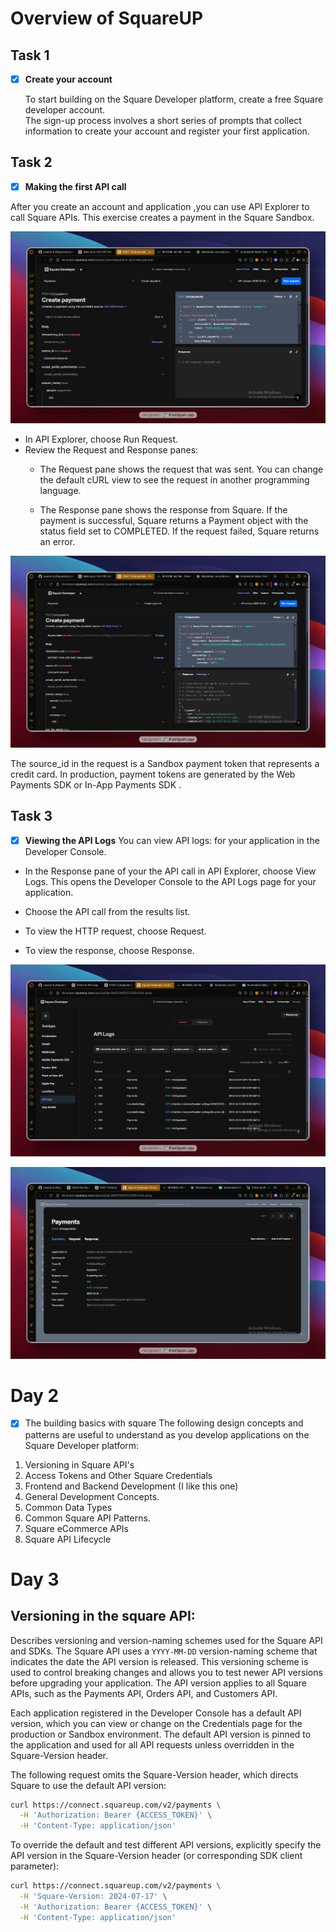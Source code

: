 # Overview of SquareUP

## Task 1
- [x] **Create your account**

  To start building on the Square Developer platform, create a free Square developer account.  
  The sign-up process involves a short series of prompts that collect information to create your account and register your first application.

## Task 2
- [x] **Making the first API call**

After you create an account and application ,you can use API Explorer to call Square APIs. This exercise creates a payment in the 
Square Sandbox.

![alt text](image.png)

- In API Explorer, choose Run Request.
- Review the Request and Response panes:
    - The Request pane shows the request that was sent. You can change the default cURL view to see the request in another programming language.
    
    - The Response pane shows the response from Square. If the payment is successful, Square returns a Payment object with the status field set to COMPLETED. If the request failed, Square returns an error.

![alt text](image-1.png)

The source_id in the request is a Sandbox payment token
 that represents a credit card. In production, payment tokens are generated by the Web Payments SDK
 or In-App Payments SDK
.

## Task 3
- [x] **Viewing the API Logs**
You can view API logs: 
 for your application in the Developer Console.

 - In the Response pane of your the API call
 in API Explorer, choose View Logs. This opens the Developer Console to the API Logs page for your application.

- Choose the API call from the results list.

- To view the HTTP request, choose Request.

- To view the response, choose Response.

![alt text](image-2.png)

![alt text](image-3.png)


# Day 2
- [x] The building basics with square
The following design concepts and patterns are useful to understand as you develop applications on the Square Developer platform:
1. Versioning in Square API's
2. Access Tokens and Other Square Credentials
3. Frontend and Backend Development (I like this one)
4. General Development Concepts.
5. Common Data Types
6. Common Square API Patterns.
7. Square eCommerce APIs
8. Square API Lifecycle

# Day 3
## Versioning in the square API:  
Describes versioning and version-naming schemes used for the Square API and SDKs. The Square API uses a ```YYYY-MM-DD``` version-naming scheme that indicates the date the API version is released. This versioning scheme is used to control breaking changes and allows you to test newer API versions before upgrading your application. The API version applies to all Square APIs, such as the Payments API, Orders API, and Customers API.

Each application registered in the Developer Console has a default API version, which you can view or change on the Credentials page for the production or Sandbox environment. The default API version is pinned to the application and used for all API requests unless overridden in the Square-Version header.

The following request omits the Square-Version header, which directs Square to use the default API version:

``` bash
curl https://connect.squareup.com/v2/payments \
  -H 'Authorization: Bearer {ACCESS_TOKEN}' \
  -H 'Content-Type: application/json'
```

To override the default and test different API versions, explicitly specify the API version in the Square-Version header (or corresponding SDK client parameter):

``` bash 
curl https://connect.squareup.com/v2/payments \
  -H 'Square-Version: 2024-07-17' \
  -H 'Authorization: Bearer {ACCESS_TOKEN}' \
  -H 'Content-Type: application/json'
```
